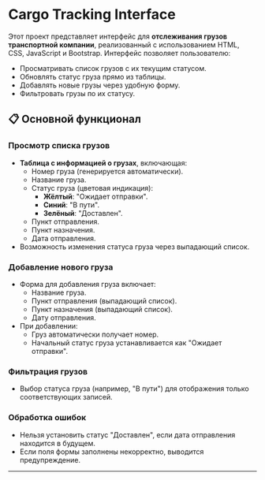 # Cargo Tracking Interface

Этот проект представляет интерфейс для **отслеживания грузов транспортной компании**, реализованный с использованием HTML, CSS, JavaScript и Bootstrap. Интерфейс позволяет пользователю:

- Просматривать список грузов с их текущим статусом.
- Обновлять статус груза прямо из таблицы.
- Добавлять новые грузы через удобную форму.
- Фильтровать грузы по их статусу.

## 📋 Основной функционал

### Просмотр списка грузов
- **Таблица с информацией о грузах**, включающая:
  - Номер груза (генерируется автоматически).
  - Название груза.
  - Статус груза (цветовая индикация):
    - **Жёлтый**: "Ожидает отправки".
    - **Синий**: "В пути".
    - **Зелёный**: "Доставлен".
  - Пункт отправления.
  - Пункт назначения.
  - Дата отправления.
- Возможность изменения статуса груза через выпадающий список.

### Добавление нового груза
- Форма для добавления груза включает:
  - Название груза.
  - Пункт отправления (выпадающий список).
  - Пункт назначения (выпадающий список).
  - Дату отправления.
- При добавлении:
  - Груз автоматически получает номер.
  - Начальный статус груза устанавливается как "Ожидает отправки".

### Фильтрация грузов
- Выбор статуса груза (например, "В пути") для отображения только соответствующих записей.

### Обработка ошибок
- Нельзя установить статус "Доставлен", если дата отправления находится в будущем.
- Если поля формы заполнены некорректно, выводится предупреждение.

---
